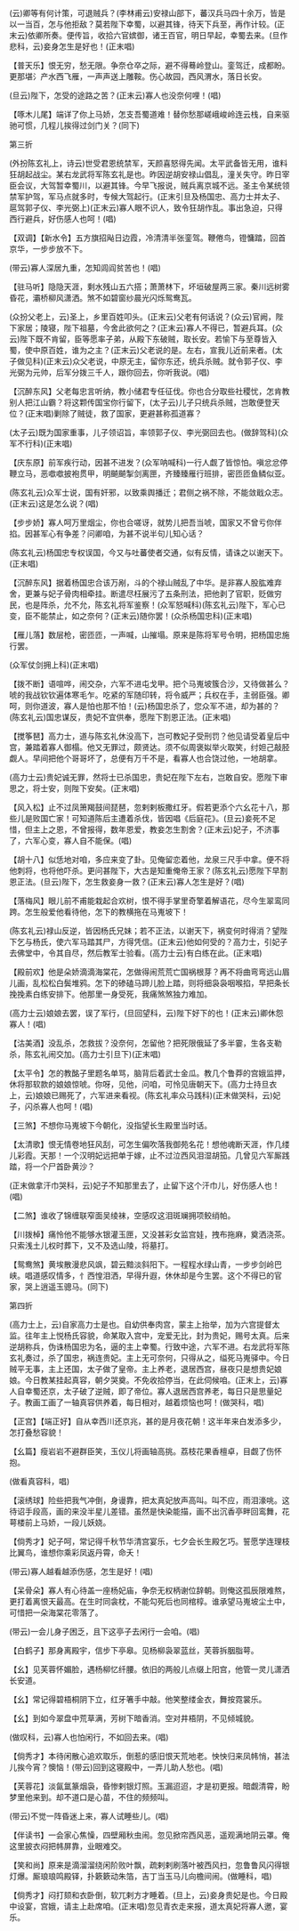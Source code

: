 <!-- { "loadSidebar": true } -->
(云)卿等有何计策，可退贼兵？(李林甫云)安禄山部下，蕃汉兵马四十余万，皆是以一当百，怎与他拒敌？莫若陛下幸蜀，以避其锋，待天下兵至，再作计较。(正末云)依卿所奏。便传旨，收拾六官嫔御，诸王百官，明日早起，幸蜀去来。(旦作悲科，云)妾身怎生是好也！(正末唱)

【普天乐】恨无穷，愁无限。争奈仓卒之际，避不得蓦岭登山。銮驾迁，成都盼。更那堪氵产水西飞雁，一声声送上雕鞍。伤心故园，西风渭水，落日长安。

(旦云)陛下，怎受的途路之苦？(正末云)寡人也没奈何哩！(唱)

【啄木儿尾】端详了你上马娇，怎支吾蜀道难！替你愁那嵯峨峻岭连云栈，自来驱驰可惯，几程儿挨得过剑门关？(同下)


第三折

(外扮陈玄礼上，诗云)世受君恩统禁军，天颜喜怒得先闻。太平武备皆无用，谁料狂胡起战尘。某右龙武将军陈玄礼是也。昨因逆胡安禄山倡乱，潼关失守。昨日宰臣会议，大驾暂幸蜀川，以避其锋。今早飞报说，贼兵离京城不远。圣主令某统领禁军护驾，军马点就多时，专候大驾起行。(正末引旦及杨国忠、高力士并太子、扈驾郭子仪、李光弼上)(正末云)寡人眼不识人，致令狂胡作乱。事出急迫，只得西行避兵，好伤感人也呵！(唱)

【双调】【新水令】五方旗招飐日边霞，冷清清半张銮驾。鞭倦鸟，镫慵踏，回首京华，一步步放不下。

(带云)寡人深居九重，怎知闾阎贫苦也！(唱)

【驻马听】隐隐天涯，剩水残山五六搭；萧萧林下，坏垣破屋两三家。秦川远树雾昏花，灞桥柳风潇洒。煞不如碧窗纱晨光闪烁鸳鸯瓦。

(众扮父老上，云)圣上，乡里百姓叩头。(正末云)父老有何话说？(众云)官阙，陛下家居；陵寝，陛下祖墓，今舍此欲何之？(正末云)寡人不得已，暂避兵耳。(众云)陛下既不肯留，臣等愿率子弟，从殿下东破贼，取长安。若愉下与至尊皆入蜀，使中原百姓，谁为之主？(正末云)父老说的是。左右，宣我儿近前来者。(太子做见科)(正末云)众父老说，中原无主，留你东还，统兵杀贼。就令郭子仪、李光弼为元帅，后军分拨三千人，跟你回去，你听我说。(唱)

【沉醉东风】父老每忠言听纳，教小储君专任征伐。你也合分取些社稷忧，怎肯教别人把江山霸？将这颗传国宝你行留下，(太子云)儿子只统兵杀贼，岂敢便登天位？(正末唱)剿除了贼徒，救了国家，更避甚称孤道寡？

(太子云)既为国家重事，儿子领诏旨，率领郭子仪、李光弼回去也。(做辞驾科)(众军不行科)(正末唱)

【庆东原】前军疾行动，因甚不进发？(众军呐喊科)一行人觑了皆惊怕。嗔忿忿停鞭立马，恶噷噷披袍贯甲，明飇飇掣剑离匣，齐臻臻雁行班排，密匝匝鱼鳞似亚。

(陈玄礼云)众军士说，国有奸邪，以致乘舆播迁；君侧之祸不除，不能敛戢众志。(正末云)这是怎么说？(唱)

【步步娇】寡人呵万里烟尘，你也合嗟讶，就势儿把吾当唬，国家又不曾亏你伴掐。因甚军心有争差？问卿咱，为甚不说半句儿知心话？

(陈玄礼云)杨国忠专权误国，今又与吐蕃使者交通，似有反情，请诛之以谢天下。(正末唱)

【沉醉东风】据着杨国忠合该万剐，斗的个禄山贼乱了中华。是非寡人股肱难弃舍，更兼与妃子骨肉相牵挂。断遣尽枉展污了五条刑法，把他剥了官职，贬做穷民，也是阵杀，允不允，陈玄礼将军鉴察！(众军怒喊科)(陈玄礼云)陛下，军心已变，臣不能禁止，如之奈何？(正末云)随你罢！(众杀杨国忠科)(正末唱)

【雁儿落】数层枪，密匝匝，一声喊，山摧塌。原来是陈将军号令明，把杨国忠施行罢。

(众军仗剑拥上科)(正末唱)

【拨不断】语喧哗，闹交杂，六军不进屯戈甲。把个马嵬坡簇合沙，又待做甚么？唬的我战钦钦遍体寒毛乍。吃紧的军随印转，将令威严；兵权在手，主弱臣强。卿呵，则你道波，寡人是怕也那不怕！(云)杨国忠杀了，您众军不进，却为甚的？(陈玄礼云)国忠谋反，贵妃不宜供奉，愿陛下割恩正法。(正末唱)

【搅筝琶】高力士，道与陈玄礼休没高下，岂可教妃子受刑罚？他见请受着皇后中宫，兼踏着寡人御榻。他又无罪过，颇贤达。须不似周褒姒举火取笑，纣妲己敲胫觑人。早间把他个哥哥坏了，总便有万千不是，看寡人也合饶过他，一地胡拿。

(高力士云)贵妃诚无罪，然将士已杀国忠，贵妃在陛下左右，岂敢自安。愿陛下审思之，将士安，则陛下安矣。(正末唱)

【风入松】止不过凤箫羯鼓间琵琶，忽剌剌板撒红牙。假若更添个六幺花十八，那些儿是败国亡家！可知道陈后主遭着杀伐，皆因唱《后庭花》。(旦云)妾死不足惜，但主上之恩，不曾报得，数年恩爱，教妾怎生割舍？(正末云)妃子，不济事了，六军心变，寡人自不能保。(唱)

【胡十八】似恁地对咱，多应来变了卦。见俺留恋着他，龙泉三尺手中拿。便不将他刺将，也将他吓杀。更问甚陛下，大古是知重俺帝王家？(陈玄礼云)愿陛下早割恩正法。(旦云)陛下，怎生救妾身一救？(正末云)寡人怎生是好？(唱)

【落梅风】眼儿前不甫能栽起合欢树，恨不得手掌里奇擎着解语花，尽今生翠鸾同跨。怎生般爱他看待他，怎下的教横拖在马嵬坡下！

(陈玄礼云)禄山反逆，皆因杨氏兄妹；若不正法，以谢天下，祸变何时得消？望陛下乞与杨氏，使六军马踏其尸，方得凭信。(正末云)他如何受的？高力士，引妃子去佛堂中，令其自尽，然后教军士验看。(高力士云)有白练在此。(正末唱)

【殿前欢】他是朵娇滴滴海棠花，怎做得闹荒荒亡国祸根芽？再不将曲弯弯远山眉儿画，乱松松白鬓堆鸦。怎下的碜磕马蹄儿脸上踏，则将细袅袅咽喉掐，早把条长挽挽素白练安排下。他那里一身受死，我痛煞煞独力难加。

(高力士云)娘娘去罢，误了军行，(旦回望科，云)陛下好下的也！(正末云)卿休怨寡人！(唱)

【沽美酒】没乱杀，怎救拔？没奈何，怎留他？把死限俄延了多半霎，生各支勒杀，陈玄礼闹交加。(高力士引旦下)(正末唱)

【太平令】怎的教酩子里题名单骂，脑背后着武士金瓜。教几个鲁莽的宫娥监押，休将那软款的娘娘惊唬。你呀，见他，问咱，可怜见唐朝天下。(高力士持旦衣上，云)娘娘已赐死了，六军进来看视。(陈玄礼率众马践科)(正末做哭科，云)妃子，闪杀寡人也呵！(唱)

【三煞】不想你马嵬坡下今朝化，没指望长生殿里当时话。

【太清歌】恨无情卷地狂风刮，可怎生偏吹落我御苑名花！想他魂断天涯，作几缕儿彩霞。天那！一个汉明妃远把单于嫁，止不过泣西风泪湿胡笳。几曾见六军厮践踏，将一个尸首卧黄沙？

(正末做拿汗巾哭科，云)妃子不知那里去了，止留下这个汗巾儿，好伤感人也！(唱)

【二煞】谁收了锦缠联窄面吴绫袜，空感叹这泪斑斓拥项鲛绡帕。

【川拨棹】痛怜他不能够水银灌玉匣，又没甚彩女监宫娃，拽布拖麻，奠洒浇茶。只索浅土儿权时葬下，又不及选山陵，将墓打。

【鸳鸯煞】黄埃散漫悲风飒，碧云黯淡斜阳下。一程程水绿山青，一步步剑岭巴峡。唱道感叹情多，忄西惶泪洒，早得升遐，休休却是今生罢。这个不得已的官家，哭上逍遥玉骢马。(同下)


第四折

(高力士上，云)自家高力士是也。自幼供奉肉宫，蒙主上抬举，加为六宫提督太监。往年主上悦杨氏容貌，命某取入宫中，宠爱无比，封为贵妃，赐号太真。后来逆胡称兵，伪诛杨国忠为名，逼的主上幸蜀。行致中途，六军不进。右龙武将军陈玄礼奏过，杀了国忠，祸连贵妃。主上无可奈何，只得从之，缢死马嵬驿中。今日贼平无事，主上还国，太子做了皇帝。主上养老，退居西宫，昼夜只是想贵妃娘娘。今日教某挂起真容，朝夕哭奠。不免收拾停当，在此伺候咱。(正末上，云)寡人自幸蜀还京，太子破了逆贼，即了帝位。寡人退居西宫养老，每日只是思量妃子。教画工画了一轴真容供养着，每日相对，越着烦恼也呵！(做哭科，唱)

【正宫】【端正好】自从幸西川还京兆，甚的是月夜花朝！这半年来白发添多少，怎打叠愁容貌！

【幺篇】瘦岩岩不避群臣笑，玉仪儿将画轴高挑。荔枝花果香檀卓，目觑了伤怀抱。

(做看真容科，唱)

【滚绣球】险些把我气冲倒，身谩靠，把太真妃放声高叫。叫不应，雨泪濠咷。这待诏手段高，画的来没半星儿差错。虽然是快染能描，画不出沉香亭畔回鸾舞，花萼楼前上马娇，一段儿妖娆。

【倘秀才】妃子呵，常记得千秋节华清宫宴乐，七夕会长生殿乞巧。誓愿学连理枝比翼鸟，谁想你乘彩凤返丹霄，命夭！

(带云)寡人越看越添伤感，怎生是好！(唱)

【呆骨朵】寡人有心待盖一座杨妃庙，争奈无权柄谢位辞朝。则俺这孤辰限难熬，更打着离恨天最高。在生时同衾枕，不能勾死后也同棺椁。谁承望马嵬坡尘土中，可惜把一朵海棠花零落了。

(带云)一会儿身子困乏，且下这亭子去闲行一会咱。(唱)

【白鹤子】那身离殿宇，信步下亭皋。见杨柳袅翠蓝丝，芙蓉拆胭脂萼。

【幺】见芙蓉怀媚脸，遇杨柳忆纤腰。依旧的两般儿点缀上阳宫，他管一灵儿潇洒长安道。

【幺】常记得碧梧桐阴下立，红牙箸手中敲。他笑整缕金衣，舞按霓裳乐。

【幺】到如今翠盘中荒草满，芳树下暗香消。空对井梧阴，不见倾城貌。

(做叹科，云)寡人也怕闲行，不如回去来。(唱)

【倘秀才】本待闲散心追欢取乐，倒惹的感旧恨天荒地老。怏怏归来凤帏悄，甚法儿挨今宵？懊恼！(带云)回到这寝殿中，一弄儿助人愁也。(唱)

【芙蓉花】淡氤氲篆烟袅，昏惨剌银灯照。玉漏迢迢，才是初更报。暗觑清霄，盼梦里他来到。却不道口是心苗，不住的频频叫。

(带云)不觉一阵昏迷上来，寡人试睡些儿。(唱)

【伴读书】一会家心焦懆，四壁厢秋虫闹。忽见掀帘西风恶，遥观满地阴云罩。俺这里披衣闷把帏屏靠，业眼难交。

【笑和尚】原来是滴溜溜绕闲阶败叶飘，疏剌剌刷落叶被西风扫，忽鲁鲁风闪得银灯爆。厮琅琅鸣殿铎，扑簌簌动朱箔，吉丁当玉马儿向檐间闹。(做睡科，唱)

【倘秀才】闷打颏和衣卧倒，软兀剌方才睡着。(旦上，云)妾身贵妃是也。今日殿中设宴，宫娥，请主上赴席咱。(正末唱)忽见青衣走来报，道太真妃将寡人邀，宴乐。

